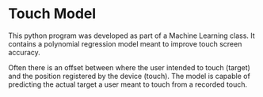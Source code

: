 # Touch Model
This python program was developed as part of a Machine Learning class. It contains a polynomial regression model meant to improve touch screen accuracy.

Often there is an offset between where the user intended to touch (target) and the position registered by the device (touch). The model is capable of predicting the actual target a user meant to touch from a recorded touch.
